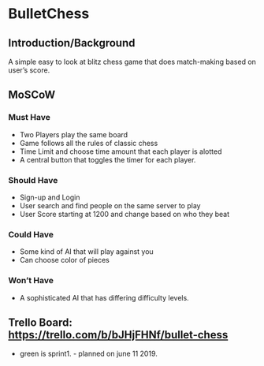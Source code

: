 # BulletChess

## Introduction/Background
A simple easy to look at blitz chess game that does match-making based on user’s score.


## MoSCoW

### Must Have
- Two Players play the same board 
- Game follows all the rules of classic chess
- Time Limit and choose time amount that each player is alotted 
- A central button that toggles the timer for each player.

### Should Have
- Sign-up and Login
- User search and find people on the same server to play
- User Score starting at 1200 and change based on who they beat

### Could Have
- Some kind of AI that will play against you
- Can choose color of pieces

### Won’t Have
- A sophisticated AI that has differing difficulty levels.




## Trello Board: https://trello.com/b/bJHjFHNf/bullet-chess

- green is sprint1. - planned on june 11 2019.